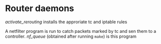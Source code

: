 # Router daemons

*activate_rerouting* installs the approriate tc and iptable rules

A netfilter program is run to catch packets marked by tc and sen them to a controller.
*nf_queue* (obtained after running `make`) is this program 

